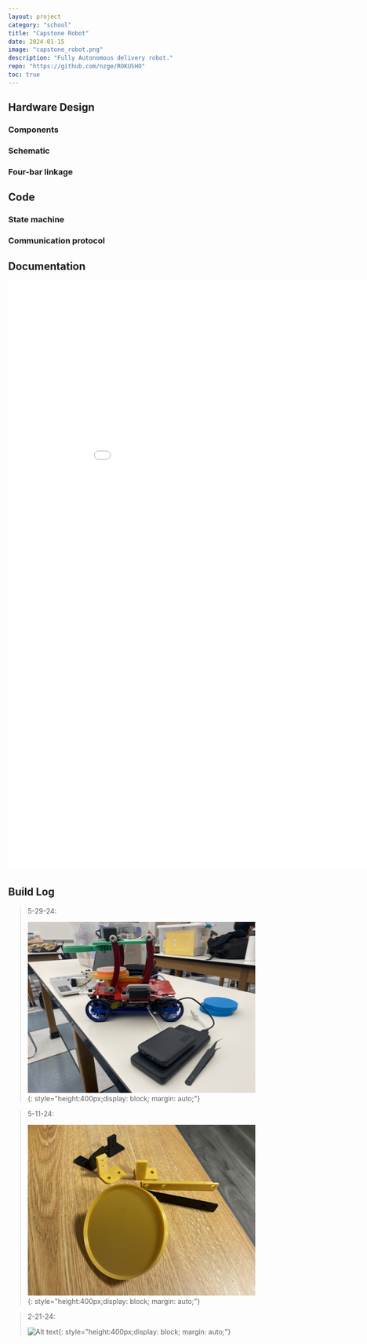 ```yaml
---
layout: project
category: "school"
title: "Capstone Robot"
date: 2024-01-15
image: "capstone_robot.png"
description: "Fully Autonomous delivery robot."
repo: "https://github.com/nzge/ROKUSHO"
toc: true
---
```


## Hardware Design
### Components

### Schematic

### Four-bar linkage


## Code

### State machine

### Communication protocol

## Documentation
<embed src="/assets/media/capstone-robot_media/Team05_Final-Design-Report_MAE162E-2024.pdf" width="950px" height="1200px"/>



## Build Log

> 5-29-24: 
>
> ![Alt text](/assets/media/capstone-robot_media/IMG_1179.JPG){: 
style="height:400px;display: block; margin: auto;"}

> 5-11-24: 
>
> ![Alt text](/assets/media/capstone-robot_media/prints.JPG){: 
style="height:400px;display: block; margin: auto;"}

> 2-21-24: 
>
> ![Alt text](/assets/media/capstone-robot_media/concept.JPG){: 
style="height:400px;display: block; margin: auto;"}